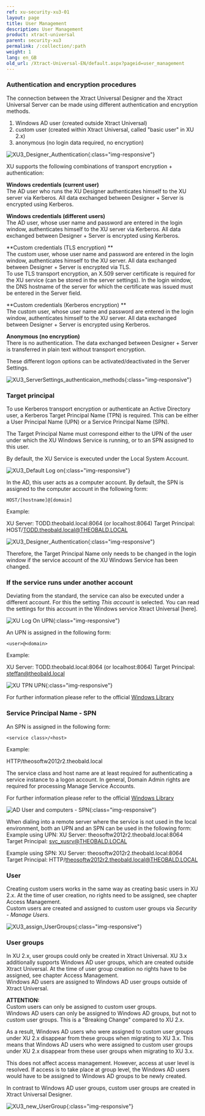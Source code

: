 ```yaml
---
ref: xu-security-xu3-01
layout: page
title: User Management
description: User Management
product: xtract-universal
parent: security-xu3
permalink: /:collection/:path
weight: 1
lang: en_GB
old_url: /Xtract-Universal-EN/default.aspx?pageid=user_management
---
```

### Authentication and encryption procedures <br>
The connection between the Xtract Universal Designer and the Xtract Universal Server can be made using different authentication and encryption methods. 

1. Windows AD user (created outside Xtract Universal)
2. custom user (created within Xtract Universal, called "basic user" in XU 2.x)
3. anonymous (no login data required, no encryption)

![XU3_Designer_Authentication](/img/content/xu/authentication_xu.png){:class="img-responsive"}

XU supports the following combinations of transport encryption + authentication:

**Windows credentials (current user)**<br>
The AD user who runs the XU Designer authenticates himself to the XU server via Kerberos. All data exchanged between Designer + Server is encrypted using Kerberos.

**Windows credentials (different users)**<br> 
The AD user, whose user name and password are entered in the login window, authenticates himself to the XU server via Kerberos. All data exchanged between Designer + Server is encrypted using Kerberos.

**Custom credentials (TLS encryption) **<br>
The custom user, whose user name and password are entered in the login window, authenticates himself to the XU server. All data exchanged between Designer + Server is encrypted via TLS.<br>
To use TLS transport encryption, an X.509 server certificate is required for the XU service (can be stored in the server settings).
In the login window, the DNS hostname of the server for which the certificate was issued must be entered in the Server field.

**Custom credentials (Kerberos encryption) **<br>
The custom user, whose user name and password are entered in the login window, authenticates himself to the XU server. All data exchanged between Designer + Server is encrypted using Kerberos.

**Anonymous (no encryption)**<br>
There is no authentication. The data exchanged between Designer + Server is transferred in plain text without transport encryption.

These different logon options can be activated/deactivated in the Server Settings.

![XU3_ServerSettings_authenticaion_methods](/img/content/xu/authentisierung_xu.png){:class="img-responsive"}

### Target principal<br>
To use Kerberos transport encryption or authenticate an Active Directory user, a Kerberos Target Principal Name (TPN) is required. This can be either a User Principal Name (UPN) or a Service Principal Name (SPN).<br>

The Target Principal Name must correspond either to the UPN of the user under which the XU Windows Service is running, or to an SPN assigned to this user.

By default, the XU Service is executed under the Local System Account. 

![XU3_Default Log on](/img/content/xu/log_on_local_system_account.png){:class="img-responsive"}

In the AD, this user acts as a computer account. By default, the SPN is assigned to the computer account in the following form:
```
HOST/[hostname]@[domain]
```
Example:

XU Server:         TODD.theobald.local:8064 (or localhost:8064)
Target Principal:  HOST/TODD.theobald.local@THEOBALD.LOCAL

![XU3_Designer_Authentication](/img/content/XU3_Designer_Authentication.png){:class="img-responsive"}

Therefore, the Target Principal Name only needs to be changed in the login window if the service account of the XU Windows Service has been changed.

### If the service runs under another account<br>
Deviating from the standard, the service can also be executed under a different account. 
For this the setting *This account* is selected. You can read the settings for this account in the Windows service Xtract Universal [here].

![XU Log On UPN](/img/content/xu/log_on_diesen_account.png){:class="img-responsive"}

An UPN is assigned in the following form:
```
<user>@<domain>
```
Example:

XU Server:        TODD.theobald.local:8064 (or localhost:8064)
Target Principal: steffan@theobald.local

![XU TPN UPN](/img/content/xu/xu_UPN_steffan@.png){:class="img-responsive"}

For further information please refer to the official [Windows Library](https://msdn.microsoft.com/en-us/library/windows/desktop/aa380525(v=vs.85).aspx)

### Service Principal Name - SPN<br>
An SPN is assigned in the following form:
```
<service class>/<host>
```
Example:

HTTP/theosoftw2012r2.theobald.local

The service class and host name are at least required for authenticating a service instance to a logon account. In general, Domain Admin rights are required for processing Manage Service Accounts. 

For further information please refer to the official [Windows Library](https://msdn.microsoft.com/en-us/library/ms677949(VS.85).aspx)

![AD User and computers - SPN](/img/content/xu/xu_ad_spn.png){:class="img-responsive"}

When dialing into a remote server where the service is not used in the local environment, both an UPN and an SPN can be used in the following form:
Example using UPN:
XU Server: 		  theosoftw2012r2.theobald.local:8064
Target Principal: svc_xusrv@THEOBALD.LOCAL

Example using SPN:
XU Server: 		  theosoftw2012r2.theobald.local:8064
Target Principal: HTTP/theosoftw2012r2.theobald.local@THEOBALD.LOCAL

### User<br>
Creating custom users works in the same way as creating basic users in XU 2.x. At the time of user creation, no rights need to be assigned, see chapter Access Management.<br>
Custom users are created and assigned to custom user groups via *Security - Manage Users*.

![XU3_assign_UserGroups](/img/content/XU3_assign_UserGroups.png){:class="img-responsive"}

### User groups<br>
In XU 2.x, user groups could only be created in Xtract Universal. XU 3.x additionally supports Windows AD user groups, which are created outside Xtract Universal. At the time of user group creation no rights have to be assigned, see chapter Access Management.<br>
Windows AD users are assigned to Windows AD user groups outside of Xtract Universal.

**ATTENTION:**<br>
Custom users can only be assigned to custom user groups.<br>
Windows AD users can only be assigned to Windows AD groups, but not to custom user groups. This is a "Breaking Change" compared to XU 2.x.

As a result, Windows AD users who were assigned to custom user groups under XU 2.x disappear from these groups when migrating to XU 3.x. This means that Windows AD users who were assigned to custom user groups under XU 2.x disappear from these user groups when migrating to XU 3.x.

This does not affect access management. However, access at user level is resolved. If access is to take place at group level, the Windows AD users would have to be assigned to Windows AD groups to be newly created.

In contrast to Windows AD user groups, custom user groups are created in Xtract Universal Designer.

![XU3_new_UserGroup](/img/content/XU3_new_UserGroup.jpg){:class="img-responsive"}




